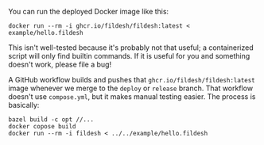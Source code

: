 
You can run the deployed Docker image like this:

```shell
docker run --rm -i ghcr.io/fildesh/fildesh:latest < example/hello.fildesh
```

This isn't well-tested because it's probably not that useful; a containerized script will only find builtin commands.
If it is useful for you and something doesn't work, please file a bug!

A GitHub workflow builds and pushes that `ghcr.io/fildesh/fildesh:latest` image whenever we merge to the `deploy` or `release` branch.
That workflow doesn't use `compose.yml`, but it makes manual testing easier.
The process is basically:

```shell
bazel build -c opt //...
docker copose build
docker run --rm -i fildesh < ../../example/hello.fildesh
```

